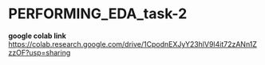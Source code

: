 # PERFORMING_EDA_task-2





**google colab link**
https://colab.research.google.com/drive/1CpodnEXJyY23hlV9l4it72zANn1ZzzOF?usp=sharing
